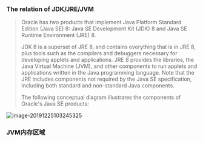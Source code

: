 

### The relation of JDK/JRE/JVM

> Oracle has two products that implement Java Platform Standard Edition (Java SE) 8: Java SE Development Kit (JDK) 8 and Java SE Runtime Environment (JRE) 8.
>
> JDK 8 is a superset of JRE 8, and contains everything that is in JRE 8, plus tools such as the compilers and debuggers necessary for developing applets and applications. JRE 8 provides the libraries, the Java Virtual Machine (JVM), and other components to run applets and applications written in the Java programming language. Note that the JRE includes components not required by the Java SE specification, including both standard and non-standard Java components.
>
> The following conceptual diagram illustrates the components of Oracle's Java SE products:

![image-20191225103245325](images/image-20191225103245325.png)

### JVM内存区域


